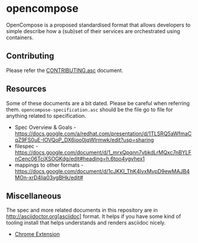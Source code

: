 # opencompose

OpenCompose is a proposed standardised format that allows developers to simple describe how a (sub)set of their services are orchestrated using containers.

## Contributing

Please refer the [CONTRIBUTING.asc](https://github.com/redhat-developer/opencompose/blob/master/CONTRIBUTING.asc) document.

## Resources

Some of these documents are a bit dated. Please be careful when referring them. `opencompose-specification.asc` should be the file go to file for anything related
to specification.

* Spec Overview & Goals - https://docs.google.com/a/redhat.com/presentation/d/1TLSRQ5aWfmaCqZ9FS0uE-IOVQoP_DX6ioo0jqWIrmwk/edit?usp=sharing
* filespec - https://docs.google.com/document/d/1_mrxQpqnn7vbkdLrMQxc7nBYLFnCenc06TcjXSOGKdg/edit#heading=h.6too4ygvhex1
* mappings to other formats -https://docs.google.com/document/d/1cJKKI_ThK4lvxMvpD9ewMAJB4MOn-xrD4lia03ygBHk/edit#


## Miscellaneous
The spec and more related documents in this repository are in http://asciidoctor.org[asciidoc] format. It helps if you have some kind of tooling install that helps understands and renders asciidoc nicely.

* [Chrome Extension](https://github.com/asciidoctor/asciidoctor-chrome-extension)
